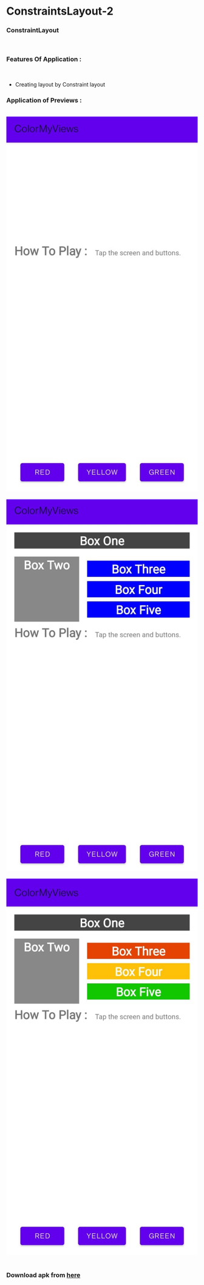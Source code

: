 # ConstraintsLayout-2
### ConstraintLayout
​
### Features Of Application :
​
- Creating layout by Constraint layout
​
### Application of Previews :
​
![1.jpeg](https://github.com/priyal-gopawat/Storage/blob/main/Constraint%20Layout2/1.jpeg)
​
![2.jpeg](https://github.com/priyal-gopawat/Storage/blob/main/Constraint%20Layout2/2.jpeg)
​
![3.jpeg](https://github.com/priyal-gopawat/Storage/blob/main/Constraint%20Layout2/3.jpeg)
​
​
### Download apk from [here]()

